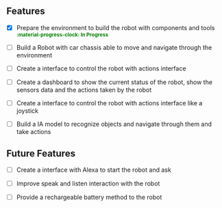 ## Features

- [x] Prepare the environment to build the robot with components and tools <small style='color:green'><b>:material-progress-clock: In Progress</b></small>
- [ ] Build a Robot with car chassis able to move and navigate through the environment
- [ ] Create a interface to control the robot with actions interface
- [ ] Create a dashboard to show the current status of the robot, show the sensors data and the actions taken by the robot
- [ ] Create a interface to control the robot with actions interface like a joystick
- [ ] Build a IA model to recognize objects and navigate through them and take actions



## Future Features

- [ ] Create a interface with Alexa to start the robot and ask
- [ ] Improve speak and listen interaction with the robot
- [ ] Provide a rechargeable battery method to the robot



